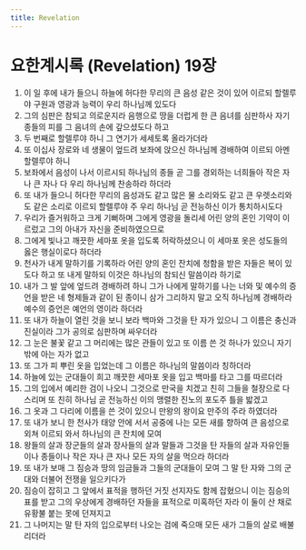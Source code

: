 ```yaml
---
title: Revelation
---
```


# 요한계시록 (Revelation) 19장
1. 이 일 후에 내가 들으니 하늘에 허다한 무리의 큰 음성 같은 것이 있어 이르되 할렐루야 구원과 영광과 능력이 우리 하나님께 있도다
1. 그의 심판은 참되고 의로운지라 음행으로 땅을 더럽게 한 큰 음녀를 심판하사 자기 종들의 피를 그 음녀의 손에 갚으셨도다 하고
1. 두 번째로 할렐루야 하니 그 연기가 세세토록 올라가더라
1. 또 이십사 장로와 네 생물이 엎드려 보좌에 앉으신 하나님께 경배하여 이르되 아멘 할렐루야 하니
1. 보좌에서 음성이 나서 이르시되 하나님의 종들 곧 그를 경외하는 너희들아 작은 자나 큰 자나 다 우리 하나님께 찬송하라 하더라
1. 또 내가 들으니 허다한 무리의 음성과도 같고 많은 물 소리와도 같고 큰 우렛소리와도 같은 소리로 이르되 할렐루야 주 우리 하나님 곧 전능하신 이가 통치하시도다
1. 우리가 즐거워하고 크게 기뻐하며 그에게 영광을 돌리세 어린 양의 혼인 기약이 이르렀고 그의 아내가 자신을 준비하였으므로
1. 그에게 빛나고 깨끗한 세마포 옷을 입도록 허락하셨으니 이 세마포 옷은 성도들의 옳은 행실이로다 하더라
1. 천사가 내게 말하기를 기록하라 어린 양의 혼인 잔치에 청함을 받은 자들은 복이 있도다 하고 또 내게 말하되 이것은 하나님의 참되신 말씀이라 하기로
1. 내가 그 발 앞에 엎드려 경배하려 하니 그가 나에게 말하기를 나는 너와 및 예수의 증언을 받은 네 형제들과 같이 된 종이니 삼가 그리하지 말고 오직 하나님께 경배하라 예수의 증언은 예언의 영이라 하더라
1. 또 내가 하늘이 열린 것을 보니 보라 백마와 그것을 탄 자가 있으니 그 이름은 충신과 진실이라 그가 공의로 심판하며 싸우더라
1. 그 눈은 불꽃 같고 그 머리에는 많은 관들이 있고 또 이름 쓴 것 하나가 있으니 자기밖에 아는 자가 없고
1. 또 그가 피 뿌린 옷을 입었는데 그 이름은 하나님의 말씀이라 칭하더라
1. 하늘에 있는 군대들이 희고 깨끗한 세마포 옷을 입고 백마를 타고 그를 따르더라
1. 그의 입에서 예리한 검이 나오니 그것으로 만국을 치겠고 친히 그들을 철장으로 다스리며 또 친히 하나님 곧 전능하신 이의 맹렬한 진노의 포도주 틀을 밟겠고
1. 그 옷과 그 다리에 이름을 쓴 것이 있으니 만왕의 왕이요 만주의 주라 하였더라
1. 또 내가 보니 한 천사가 태양 안에 서서 공중에 나는 모든 새를 향하여 큰 음성으로 외쳐 이르되 와서 하나님의 큰 잔치에 모여
1. 왕들의 살과 장군들의 살과 장사들의 살과 말들과 그것을 탄 자들의 살과 자유인들이나 종들이나 작은 자나 큰 자나 모든 자의 살을 먹으라 하더라
1. 또 내가 보매 그 짐승과 땅의 임금들과 그들의 군대들이 모여 그 말 탄 자와 그의 군대와 더불어 전쟁을 일으키다가
1. 짐승이 잡히고 그 앞에서 표적을 행하던 거짓 선지자도 함께 잡혔으니 이는 짐승의 표를 받고 그의 우상에게 경배하던 자들을 표적으로 미혹하던 자라 이 둘이 산 채로 유황불 붙는 못에 던져지고
1. 그 나머지는 말 탄 자의 입으로부터 나오는 검에 죽으매 모든 새가 그들의 살로 배불리더라